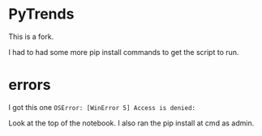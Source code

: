 # PyTrends

This is a fork.

I had to had some more pip install commands to get the script to run.

# errors
I got this one
`OSError: [WinError 5] Access is denied:`

Look at the top of the notebook. I also ran the pip install at cmd as admin. 
